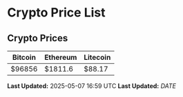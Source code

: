 # Crypto Price List

## Crypto Prices
| Bitcoin | Ethereum | Litecoin |
| ------- | -------- | -------- |
| $96856 | $1811.6 | $88.17 |
**Last Updated:** 2025-05-07 16:59 UTC
**Last Updated:** $DATE$
